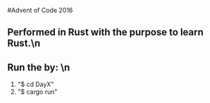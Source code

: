 #Advent of Code 2016 
## Performed in Rust with the purpose to learn Rust.\n
## Run the by: \n 
1. "$ cd DayX"
2. "$ cargo run"
